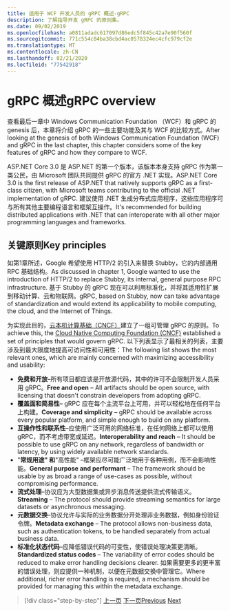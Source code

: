 ```yaml
---
title: 适用于 WCF 开发人员的 gRPC 概述-gRPC
description: 了解指导开发 gRPC 的原则集。
ms.date: 09/02/2019
ms.openlocfilehash: a0811adadc617097d86edc5f845c42a7e90f560f
ms.sourcegitcommit: 771c554c84ba38cbd4ac0578324ec4cfc979cf2e
ms.translationtype: MT
ms.contentlocale: zh-CN
ms.lasthandoff: 02/21/2020
ms.locfileid: "77542918"
---
```

# <a name="grpc-overview"></a><span data-ttu-id="83491-103">gRPC 概述</span><span class="sxs-lookup"><span data-stu-id="83491-103">gRPC overview</span></span>

<span data-ttu-id="83491-104">查看最后一章中 Windows Communication Foundation （WCF）和 gRPC 的 genesis 后，本章将介绍 gRPC 的一些主要功能及其与 WCF 的比较方式。</span><span class="sxs-lookup"><span data-stu-id="83491-104">After looking at the genesis of both Windows Communication Foundation (WCF) and gRPC in the last chapter, this chapter considers some of the key features of gRPC and how they compare to WCF.</span></span>

<span data-ttu-id="83491-105">ASP.NET Core 3.0 是 ASP.NET 的第一个版本，该版本本身支持 gRPC 作为第一类公民，由 Microsoft 团队共同提供 gRPC 的官方 .NET 实现。</span><span class="sxs-lookup"><span data-stu-id="83491-105">ASP.NET Core 3.0 is the first release of ASP.NET that natively supports gRPC as a first-class citizen, with Microsoft teams contributing to the official .NET implementation of gRPC.</span></span> <span data-ttu-id="83491-106">建议使用 .NET 生成分布式应用程序，这些应用程序可与所有其他主要编程语言和框架互操作。</span><span class="sxs-lookup"><span data-stu-id="83491-106">It's recommended for building distributed applications with .NET that can interoperate with all other major programming languages and frameworks.</span></span>

## <a name="key-principles"></a><span data-ttu-id="83491-107">关键原则</span><span class="sxs-lookup"><span data-stu-id="83491-107">Key principles</span></span>

<span data-ttu-id="83491-108">如第1章所述，Google 希望使用 HTTP/2 的引入来替换 Stubby，它的内部通用 RPC 基础结构。</span><span class="sxs-lookup"><span data-stu-id="83491-108">As discussed in chapter 1, Google wanted to use the introduction of HTTP/2 to replace Stubby, its internal, general purpose RPC infrastructure.</span></span> <span data-ttu-id="83491-109">基于 Stubby 的 gRPC 现在可以利用标准化，并将其适用性扩展到移动计算、云和物联网。</span><span class="sxs-lookup"><span data-stu-id="83491-109">gRPC, based on Stubby, now can take advantage of standardization and would extend its applicability to mobile computing, the cloud, and the Internet of Things.</span></span>

<span data-ttu-id="83491-110">为实现此目的，[云本机计算基础（CNCF）](https://www.cncf.io/)建立了一组可管理 gRPC 的原则。</span><span class="sxs-lookup"><span data-stu-id="83491-110">To achieve this, the [Cloud Native Computing Foundation (CNCF)](https://www.cncf.io/) established a set of principles that would govern gRPC.</span></span> <span data-ttu-id="83491-111">以下列表显示了最相关的列表，主要涉及到最大限度地提高可访问性和可用性：</span><span class="sxs-lookup"><span data-stu-id="83491-111">The following list shows the most relevant ones, which are mainly concerned with maximizing accessibility and usability:</span></span>

- <span data-ttu-id="83491-112">**免费和开放**–所有项目都应该是开放源代码，其中的许可不会限制开发人员采用 gRPC。</span><span class="sxs-lookup"><span data-stu-id="83491-112">**Free and open** – All artifacts should be open source, with licensing that doesn't constrain developers from adopting gRPC.</span></span>
- <span data-ttu-id="83491-113">**覆盖面和简易性**– gRPC 应在每个主流平台上可用，并可以轻松地在任何平台上构建。</span><span class="sxs-lookup"><span data-stu-id="83491-113">**Coverage and simplicity** – gRPC should be available across every popular platform, and simple enough to build on any platform.</span></span>
- <span data-ttu-id="83491-114">**互操作性和联系性**–应使用广泛可用的网络标准，在任何网络上都可以使用 gRPC，而不考虑带宽或延迟。</span><span class="sxs-lookup"><span data-stu-id="83491-114">**Interoperability and reach** – It should be possible to use gRPC on any network, regardless of bandwidth or latency, by using widely available network standards.</span></span>
- <span data-ttu-id="83491-115">"**常规用途" 和**"高性能" –框架应尽可能广泛地用于各种用例，而不会影响性能。</span><span class="sxs-lookup"><span data-stu-id="83491-115">**General purpose and performant** – The framework should be usable by as broad a range of use-cases as possible, without compromising performance.</span></span>
- <span data-ttu-id="83491-116">**流式处理**–协议应为大型数据集或异步消息传送提供流式传输语义。</span><span class="sxs-lookup"><span data-stu-id="83491-116">**Streaming** – The protocol should provide streaming semantics for large datasets or asynchronous messaging.</span></span>
- <span data-ttu-id="83491-117">**元数据交换**–协议允许与实际的业务数据分开处理非业务数据，例如身份验证令牌。</span><span class="sxs-lookup"><span data-stu-id="83491-117">**Metadata exchange** – The protocol allows non-business data, such as authentication tokens, to be handled separately from actual business data.</span></span>
- <span data-ttu-id="83491-118">**标准化状态代码**–应降低错误代码的可变性，使错误处理决策更清晰。</span><span class="sxs-lookup"><span data-stu-id="83491-118">**Standardized status codes** – The variability of error codes should be reduced to make error handling decisions clearer.</span></span> <span data-ttu-id="83491-119">如果需要更多的更丰富的错误处理，则应提供一种机制，以便在元数据交换中管理它。</span><span class="sxs-lookup"><span data-stu-id="83491-119">Where additional, richer error handling is required, a mechanism should be provided for managing this within the metadata exchange.</span></span>

>[!div class="step-by-step"]
><span data-ttu-id="83491-120">[上一页](introduction.md)
>[下一页](approach.md)</span><span class="sxs-lookup"><span data-stu-id="83491-120">[Previous](introduction.md)
[Next](approach.md)</span></span>
